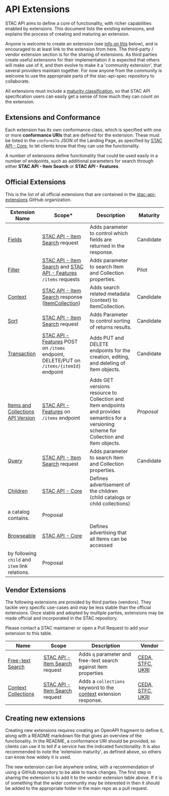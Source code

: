 # API Extensions

STAC API aims to define a core of functionality, with richer capabilities enabled by extensions. This document
lists the existing extensions, and explains the process of creating and maturing an extension. 

Anyone is welcome to create an extension (see [info on this](#creating-new-extensions) below), and is encouraged to at least 
link to the extension from here.
The third-party / vendor extension section is for the sharing of extensions. As third parties create useful extensions for their implementation
it is expected that others will make use of it, and then evolve to make it a 'community extension', that several providers maintain together.
For now anyone from the community is welcome to use the appropriate parts of the stac-api-spec repository to collaborate.

All extensions must include a [maturity classification](README.md#maturity-classification), so that STAC API
specification users can easily get a sense of how much they can count on the extension. 

## Extensions and Conformance

Each extension has its own conformance class, which is specified with one or more **conformance URIs**
that are defined for the extension. These must be listed in the `conformsTo` JSON of the Landing Page,
as specified by [STAC API - Core](core/), to let clients know that they can use the functionality. 

A number of extensions define functionality that could be used easily in a number of endpoints, such
as additional parameters for search through either **STAC API - Item Search** or **STAC API - Features**.

## Official Extensions

This is the list of all official extensions that are contained in the 
[stac-api-extensions](https://github.com/stac-api-extensions) GitHub organization.

| Extension Name                                                                                          | Scope*                                                                                                     | Description                                                                                                                                 | Maturity   |
| ------------------------------------------------------------------------------------------------------- | ---------------------------------------------------------------------------------------------------------- | ------------------------------------------------------------------------------------------------------------------------------------------- | ---------- |
| [Fields](https://github.com/stac-api-extensions/fields/blob/main/README.md)                             | [STAC API - Item Search](item-search/) request                                                             | Adds parameter to control which fields are returned in the response.                                                                        | Candidate  |
| [Filter](https://github.com/stac-api-extensions/filter/blob/main/README.md)                             | [STAC API - Item Search](item-search/) and [STAC API - Features](ogcapi-features) `/items` requests        | Adds parameter to search Item and Collection properties.                                                                                    | Pilot      |
| [Context](https://github.com/stac-api-extensions/context/blob/main/README.md)                           | [STAC API - Item Search](item-search/) response ([ItemCollection](fragments/itemcollection/README.md))     | Adds search related metadata (context) to ItemCollection.                                                                                   | Candidate  |
| [Sort](https://github.com/stac-api-extensions/sort/blob/main/README.md)                                 | [STAC API - Item Search](item-search/) request                                                             | Adds Parameter to control sorting of returns results.                                                                                       | Candidate  |
| [Transaction](https://github.com/stac-api-extensions/transaction/blob/main/README.md)                   | [STAC API - Features](ogcapi-features) POST on `/items` endpoint, DELETE/PUT on `/items/{itemId}` endpoint | Adds PUT and DELETE endpoints for the creation, editing, and deleting of Item objects.                                                      | Candidate  |
| [Items and Collections API Version](https://github.com/stac-api-extensions/version/blob/main/README.md) | [STAC API - Features](ogcapi-features) on `/items` endpoint                                                | Adds GET versions resource to Collection and Item endpoints and provides semantics for a versioning scheme for Collection and Item objects. | *Proposal* |
| [Query](https://github.com/stac-api-extensions/query/blob/main/README.md)                               | [STAC API - Item Search](item-search/) request                                                             | Adds parameter to search Item and Collection properties.                                                                                    | Candidate  |
| [Children](https://github.com/stac-api-extensions/children/blob/main/README.md)                         | [STAC API - Core](core/)                                                                                   | Defines advertisement of the children (child catalogs or child collections)                                                                 |
| a catalog contains.                                                                                     | Proposal                                                                                                   |
| [Browseable](https://github.com/stac-api-extensions/browseable/blob/main/README.md)                     | [STAC API - Core](core/)                                                                                   | Defines advertising that all Items can be accessed                                                                                          |
| by following `child` and `item` link relations.                                                         | Proposal                                                                                                   |

## Vendor Extensions

The following extensions are provided by third parties (vendors). They tackle very specific
use-cases and may be less stable than the official extensions. Once stable and adopted by multiple
parties, extensions may be made official and incorporated in the STAC repository.

Please contact a STAC maintainer or open a Pull Request to add your extension to this table.

| Name                                                                       | Scope                                          | Description                                                                                                                                  | Vendor                                         |
| -------------------------------------------------------------------------- | ---------------------------------------------- | -------------------------------------------------------------------------------------------------------------------------------------------- | ---------------------------------------------- |
| [Free-text Search](https://github.com/cedadev/stac-freetext-search)        | [STAC API - Item Search](item-search/) request | Adds `q` parameter and free-text search against item properties                                                                              | [CEDA, STFC, UKRI](https://github.com/cedadev) |
| [Context Collections](https://github.com/cedadev/stac-context-collections) | [STAC API - Item Search](item-search/) request | Adds a `collections` keyword to the [context](https://github.com/radiantearth/stac-api-spec/tree/main/fragments/context) extension response. | [CEDA, STFC, UKRI](https://github.com/cedadev) |

## Creating new extensions

Creating new extensions requires creating an OpenAPI fragment to define it, along with a README markdown file that gives 
an overview of the functionality. In the README, a conformance URI should be provided, so clients can use it to tell if
a service has the indicated functionality. It is also recommended to note the 'extension maturity', as defined above,
so others can know how widely it is used.

The new extension can live anywhere online, with a recommendation of using a GitHub repository to be able to track changes. 
The first step in sharing the extension is to add it to the vendor extension table above. If it is of something
that the wider community may be interested in then it should be added to the appropriate folder in the main repo as a pull 
request. 
